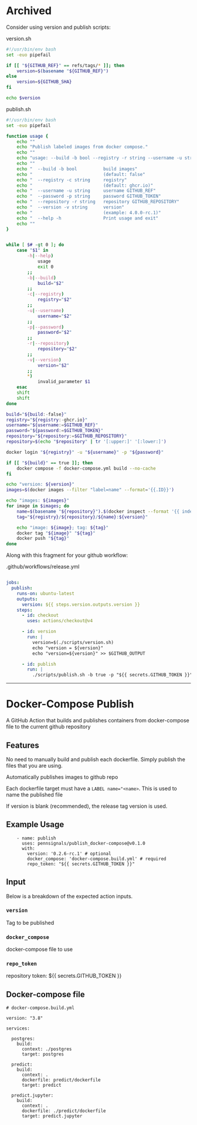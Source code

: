 # Archived

Consider using version and publish scripts:

version.sh

```bash
#!/usr/bin/env bash
set -euo pipefail

if [[ "${GITHUB_REF}" == refs/tags/* ]]; then
    version=$(basename "${GITHUB_REF}")
else
    version=${GITHUB_SHA}
fi

echo $version
```

publish.sh

```bash
#!/usr/bin/env bash
set -euo pipefail

function usage {
    echo ""
    echo "Publish labeled images from docker compose."
    echo ""
    echo "usage: --build -b bool --registry -r string --username -u string --password -p string"
    echo ""
    echo "  --build -b bool          build images"
    echo "                           (default: false"
    echo "  --registry -c string     registry"
    echo "                           (default: ghcr.io)"
    echo "  --username -u string     username GITHUB_REF"
    echo "  --password -p string     password GITHUB_TOKEN"
    echo "  --repository -r string   repository GITHUB_REPOSITORY"
    echo "  --version -v string      version"
    echo "                           (example: 4.0.0-rc.1)"
    echo "  --help -h                Print usage and exit"
    echo ""
}


while [ $# -gt 0 ]; do
    case "$1" in
        -h|--help)
            usage
            exit 0
        ;;
        -b|--build)
            build="$2"
        ;;
        -c|--registry)
            registry="$2"
        ;;
        -u|--username)
            username="$2"
        ;;
        -p|--password)
            password="$2"
        ;;
        -r|--repository)
            repository="$2"
        ;;
        -v|--version)
            version="$2"
        ;;
        *)
            invalid_parameter $1
    esac
    shift
    shift
done

build="${build:-false}"
registry="${registry:-ghcr.io}"
username="${username:=$GITHUB_REF}"
password="${password:=$GITHUB_TOKEN}"
repository="${repository:=$GITHUB_REPOSITORY}"
repository=$(echo "$repository" | tr '[:upper:]' '[:lower:]')

docker login "${registry}" -u "${username}" -p "${password}"

if [[ "${build}" == true ]]; then
    docker compose -f docker-compose.yml build --no-cache
fi

echo "version: ${version}"
images=$(docker images --filter "label=name" --format='{{.ID}}')

echo "images: ${images}"
for image in $images; do
    name=$(basename "${repository}").$(docker inspect --format '{{ index .Config.Labels "name" }}' "${image}")
    tag="${registry}/${repository}/${name}:${version}"

    echo "image: ${image}; tag: ${tag}"
    docker tag "${image}" "${tag}"
    docker push "${tag}"
done
```

Along with this fragment for your github workflow:

.github/workflows/release.yml

```yaml

jobs:
  publish:
    runs-on: ubuntu-latest
    outputs:
      version: ${{ steps.version.outputs.version }}
    steps:
      - id: checkout
        uses: actions/checkout@v4

      - id: version
        run: |
          version=$(./scripts/version.sh)
          echo "version = ${version}"
          echo "version=${version}" >> $GITHUB_OUTPUT

      - id: publish
        run: |
          ./scripts/publish.sh -b true -p "${{ secrets.GITHUB_TOKEN }}" -v "${{ steps.version.outputs.version }}"
```

---

# Docker-Compose Publish

A GitHub Action that builds and publishes containers from docker-compose file to the current github repository

## Features

No need to manually build and publish each dockerfile. Simply publish the files that you are using.

Automatically publishes images to github repo

Each dockerfile target must have a `LABEL name="<name>`. This is used to name the published file

If version is blank (recommended), the release tag version is used.

## Example Usage
```
    - name: publish
      uses: pennsignals/publish_docker-compose@v0.1.0
      with:
        version: '0.2.6-rc.1' # optional
        docker_compose: 'docker-compose.build.yml' # required
        repo_token: "${{ secrets.GITHUB_TOKEN }}"
```

## Input

Below is a breakdown of the expected action inputs.

### `version`

Tag to be published


### `docker_compose`

docker-compose file to use

### `repo_token`

repository token: ${{ secrets.GITHUB_TOKEN }}

## Docker-compose file
```
# docker-compose.build.yml

version: "3.8"

services:

  postgres:
    build:
      context: ./postgres
      target: postgres

  predict:
    build:
      context: .
      dockerfile: predict/dockerfile
      target: predict

  predict.jupyter:
    build:
      context: .
      dockerfile: ./predict/dockerfile
      target: predict.jupyter
```


